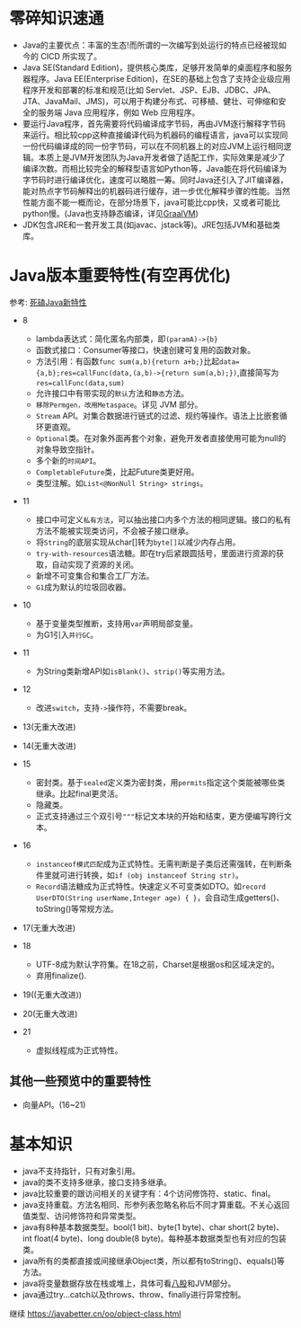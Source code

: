 # 零碎知识速通
- Java的主要优点：丰富的生态!而所谓的一次编写到处运行的特点已经被现如今的 CICD 所实现了。
- Java SE(Standard Edition)，提供核心类库，足够开发简单的桌面程序和服务器程序。Java EE(Enterprise Edition)，在SE的基础上包含了支持企业级应用程序开发和部署的标准和规范(比如 Servlet、JSP、EJB、JDBC、JPA、JTA、JavaMail、JMS)，可以用于构建分布式、可移植、健壮、可伸缩和安全的服务端 Java 应用程序，例如 Web 应用程序。
- 要运行Java程序，首先需要将代码编译成字节码，再由JVM逐行解释字节码来运行。相比较cpp这种直接编译代码为机器码的编程语言，java可以实现同一份代码编译成的同一份字节码，可以在不同机器上的对应JVM上运行相同逻辑。本质上是JVM开发团队为Java开发者做了适配工作，实际效果是减少了编译次数。而相比较完全的解释型语言如Python等，Java能在将代码编译为字节码时进行编译优化，速度可以略胜一筹。同时Java还引入了JIT编译器，能对热点字节码解释出的机器码进行缓存，进一步优化解释步骤的性能。当然性能方面不能一概而论，在部分场景下，java可能比cpp快，又或者可能比python慢。(Java也支持静态编译，详见[GraalVM](./jvm/GraalVM.md))
- JDK包含JRE和一套开发工具(如javac、jstack等)。JRE包括JVM和基础类库。

# Java版本重要特性(有空再优化)
参考: [死磕Java新特性](https://www.skjava.com/series/article/1922296162)
- 8
    - lambda表达式：简化匿名内部类，即`(paramA)->{b}`
    - 函数式接口：Consumer等接口，快速创建可复用的函数对象。
    - 方法引用：有函数`func sum(a,b){return a+b;}`比起`data={a,b};res=callFunc(data,(a,b)->{return sum(a,b);})`,直接简写为`res=callFunc(data,sum)`
    - 允许接口中有带实现的`默认`方法和`静态`方法。
    - `移除Permgen，改用Metaspace`。详见 JVM 部分。
    - `Stream` API。对集合数据进行链式的过滤、规约等操作。语法上比嵌套循环更直观。
    - `Optional`类。在对象外面再套个对象，避免开发者直接使用可能为null的对象导致空指针。
    - 多个新的`时间API`。
    - `CompletableFuture`类，比起Future类更好用。
    - 类型注解。如`List<@NonNull String> strings`。
- 11
    - 接口中可定义`私有方法`，可以抽出接口内多个方法的相同逻辑。接口的私有方法不能被实现类访问，不会被子接口继承。
    - 将`String`的底层实现从char[]转为`byte[]`以减少内存占用。
    - `try-with-resources`语法糖。即在try后紧跟圆括号，里面进行资源的获取，自动实现了资源的关闭。
    - 新增不可变集合和集合工厂方法。
    - `G1`成为默认的垃圾回收器。
- 10
    - 基于变量类型推断，支持用`var`声明局部变量。
    - 为G1引入`并行GC`。
- 11
    - 为String类新增API如`isBlank()`、`strip()`等实用方法。
- 12
    - 改进`switch`，支持`->`操作符，不需要break。
- 13(无重大改进)
- 14(无重大改进)
- 15
    - 密封类。基于`sealed`定义类为密封类，用`permits`指定这个类能被哪些类继承。比起final更灵活。
    - 隐藏类。
    - 正式支持通过三个双引号`"""`标记文本块的开始和结束，更方便编写跨行文本。

- 16
    - `instanceof模式匹配`成为正式特性。无需判断是子类后还需强转，在判断条件里就可进行转换，如`if (obj instanceof String str)`。
    - `Record`语法糖成为正式特性。快速定义不可变类如DTO。如`record UserDTO(String userName,Integer age) { }`，会自动生成getters()、toString()等常规方法。
- 17(无重大改进)
- 18
    - UTF-8成为默认字符集。在18之前，Charset是根据os和区域决定的。
    - 弃用finalize().
- 19((无重大改进))
- 20(无重大改进)
- 21
    - 虚拟线程成为正式特性。


## 其他一些预览中的重要特性
- 向量API。(16~21)

# 基本知识
- java不支持指针，只有对象引用。
- java的类不支持多继承，接口支持多继承。
- java比较重要的跟访问相关的关键字有：4个访问修饰符、static、final。
- java支持重载。方法名相同、形参列表忽略名称后不同才算重载。不关心返回值类型、访问修饰符和异常类型。
- java有8种基本数据类型。bool(1 bit)、byte(1 byte)、char short(2 byte)、int float(4 byte)、long double(8 byte)。每种基本数据类型也有对应的包装类。
- java所有的类都直接或间接继承Object类，所以都有toString()、equals()等方法。
- java将变量数据存放在栈或堆上，具体可看[八股](八股.md)和JVM部分。
- java通过try...catch以及throws、throw、finally进行异常控制。


继续
https://javabetter.cn/oo/object-class.html
